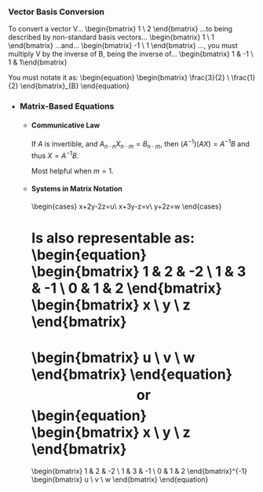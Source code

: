 ### Vector Basis Conversion
To convert a vector V...
\begin{bmatrix} 1 \\ 2 \end{bmatrix} 
...to being described by non-standard basis vectors...
\begin{bmatrix} 1 \\ 1 \end{bmatrix}
...and...
\begin{bmatrix} -1 \\ 1 \end{bmatrix}
..., you must multiply V by the inverse of B, being the inverse of...
\begin{bmatrix} 1 & -1 \\ 1 & 1\end{bmatrix}

You must notate it as:
\begin{equation}
\begin{bmatrix}
\frac{3}{2} \\ \frac{1}{2}
\end{bmatrix}_{B}
\end{equation}
- ### Matrix-Based Equations
	- #### Communicative Law
	  If $A$ is invertible, and $A_{n\cdot n}X_{n\cdot m}=B_{n\cdot m}$, then $\left(A^{-1}\right)\left(AX\right)=A^{-1}B$ and thus $X=A^{-1}B$.
	  
	  Most helpful when $m = 1$.
	- #### Systems in Matrix Notation
	  \begin{cases}
	  x+2y-2z=u\\
	  x+3y-z=v\\
	  y+2z=w
	  \end{cases}
	  
	  Is also representable as:
	  \begin{equation}
	  \begin{bmatrix}
	  1 & 2 & -2 \\
	  1 & 3 & -1 \\
	  0 & 1 & 2
	  \end{bmatrix}
	  \begin{bmatrix}
	  x \\ y \\ z 
	  \end{bmatrix}
	  =
	  \begin{bmatrix}
	  u \\ v \\ w
	  \end{bmatrix}
	  \end{equation}
	  $$\text{or}$$
	  \begin{equation}
	  \begin{bmatrix}
	  x \\ y \\ z 
	  \end{bmatrix}
	  =
	  \begin{bmatrix}
	  1 & 2 & -2 \\
	  1 & 3 & -1 \\
	  0 & 1 & 2
	  \end{bmatrix}^{-1}
	  \begin{bmatrix}
	  u \\ v \\ w
	  \end{bmatrix}
	  \end{equation}